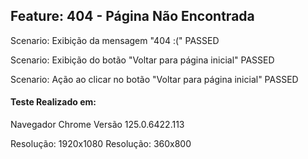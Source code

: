 

## Feature: 404 - Página Não Encontrada
 Scenario: Exibição da mensagem "404 :(" PASSED

 Scenario: Exibição do botão "Voltar para página inicial" PASSED

 Scenario: Ação ao clicar no botão "Voltar para página inicial" PASSED

#### Teste Realizado em:
  Navegador Chrome Versão 125.0.6422.113

  Resolução: 1920x1080
    Resolução: 360x800
